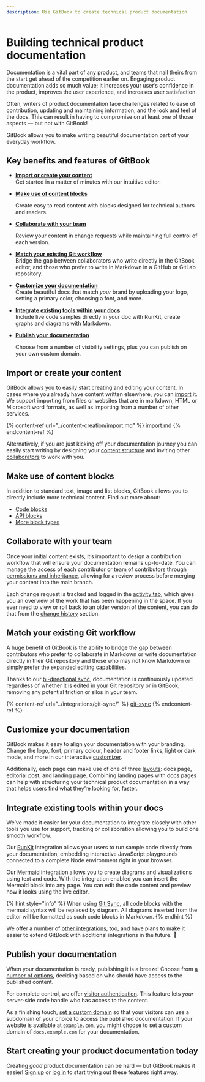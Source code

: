 ```yaml
---
description: Use GitBook to create technical product documentation
---
```


# Building technical product documentation

Documentation is a vital part of any product, and teams that nail theirs from the start get ahead of the competition earlier on. Engaging product documentation adds so much value; it increases your user’s confidence in the product, improves the user experience, and increases user satisfaction.

Often, writers of product documentation face challenges related to ease of contribution, updating and maintaining information, and the look and feel of the docs. This can result in having to compromise on at least one of those aspects — but not with GitBook!

GitBook allows you to make writing beautiful documentation part of your everyday workflow.

## Key benefits and features of GitBook

- [**Import or create your content**](building-technical-product-documentation.md#import-or-create-your-content)\
  Get started in a matter of minutes with our intuitive editor.&#x20;
- [**Make use of content blocks**](building-technical-product-documentation.md#make-use-of-content-blocks)

  Create easy to read content with blocks designed for technical authors and readers.&#x20;

- [**Collaborate with your team**](building-technical-product-documentation.md#collaborate-with-your-team)

  Review your content in change requests while maintaining full control of each version.

- [**Match your existing Git workflow**](building-technical-product-documentation.md#match-your-existing-git-workflow)\
  Bridge the gap between collaborators who write directly in the GitBook editor, and those who prefer to write in Markdown in a GitHub or GitLab repository.
- [**Customize your documentation**](building-technical-product-documentation.md#customize-your-documentation)\
  Create beautiful docs that match _your_ brand by uploading your logo, setting a primary color, choosing a font, and more.
- [**Integrate existing tools within your docs**](building-technical-product-documentation.md#integrate-existing-tools-within-your-docs)\
  Include live code samples directly in your doc with RunKit, create graphs and diagrams with Markdown.&#x20;
- [**Publish your documentation**](building-technical-product-documentation.md#publish-your-documentation)

  Choose from a number of visibility settings, plus you can publish on your own custom domain.

## Import or create your content

GitBook allows you to easily start creating and editing your content. In cases where you already have content written elsewhere, you can [import](broken-reference) it. We support importing from files or websites that are in markdown, HTML or Microsoft word formats, as well as importing from a number of other services.

{% content-ref url="../content-creation/import.md" %}
[import.md](../content-creation/import.md)
{% endcontent-ref %}

Alternatively, if you are just kicking off your documentation journey you can easily start writing by designing your [content structure](../content-creation/content-structure/) and inviting other [collaborators](../collaboration/collaboration/) to work with you.

## Make use of content blocks

In addition to standard text, image and list blocks, GitBook allows you to directly include more technical content. Find out more about:

- [Code blocks](../content-creation/blocks/code-block.md)
- [API blocks](../content-creation/blocks/api-method.md)
- [More block types](../content-creation/blocks/)

## Collaborate with your team

Once your initial content exists, it’s important to design a contribution workflow that will ensure your documentation remains up-to-date. You can manage the access of each contributor or team of contributors through [permissions and inheritance](../account-management/member-management/permissions-and-inheritance.md), allowing for a review process before merging your content into the main branch.

Each change request is tracked and logged in the [activity tab](../content-creation/activity-history.md), which gives you an overview of the work that has been happening in the space. If you ever need to view or roll back to an older version of the content, you can do that from the [change history](../content-creation/activity-history.md#see-the-activity-of-a-specific-draft) section.

## Match your existing Git workflow

A huge benefit of GitBook is the ability to bridge the gap between contributors who prefer to collaborate in Markdown or write documentation directly in their Git repository and those who may not know Markdown or simply prefer the expanded editing capabilities.&#x20;

Thanks to our [bi-directional sync](../integrations/git-sync/bi-directional-git-integration.md), documentation is continuously updated regardless of whether it is edited in your Git repository or in GitBook, removing any potential friction or silos in your team.

{% content-ref url="../integrations/git-sync/" %}
[git-sync](../integrations/git-sync/)
{% endcontent-ref %}

## Customize your documentation

GitBook makes it easy to align your documentation with your branding. Change the logo, font, primary colour, header and footer links, light or dark mode, and more in our interactive [customizer](../publishing/customization/space-customization.md).

Additionally, each page can make use of one of three [layouts](../publishing/share/page-layouts.md): docs page, editorial post, and landing page. Combining landing pages with docs pages can help with structuring your technical product documentation in a way that helps users find what they’re looking for, faster.

## Integrate existing tools within your docs

We’ve made it easier for your documentation to integrate closely with other tools you use for support, tracking or collaboration allowing you to build one smooth workflow.

Our [RunKit](https://github.com/GitbookIO/integrations) integration allows your users to run sample code directly from your documentation, embedding interactive JavaScript playgrounds connected to a complete Node environment right in your browser.

Our [Mermaid](https://github.com/GitbookIO/integrations) integration allows you to create diagrams and visualizations using text and code. With the integration enabled you can insert the Mermaid block into any page. You can edit the code content and preview how it looks using the live editor.

{% hint style="info" %}
When using [Git Sync](../integrations/git-sync/), all code blocks with the mermaid syntax will be replaced by diagram. All diagrams inserted from the editor will be formatted as such code blocks in Markdown.
{% endhint %}

We offer a number of [other integrations](https://github.com/GitbookIO/integrations), too, and have plans to make it easier to extend GitBook with additional integrations in the future. 🤩

## Publish your documentation

When your documentation is ready, publishing it is a breeze! Choose from [a number of options](../publishing/share/space-publishing.md), deciding based on who should have access to the published content.

For complete control, we offer [visitor authentication](../publishing/visitor-authentication.md). This feature lets _your_ server-side code handle who has access to the content.

As a finishing touch, [set a custom domain](../publishing/custom-domain/) so that your visitors can use a subdomain of your choice to access the published documentation. If your website is available at `example.com`, you might choose to set a custom domain of `docs.example.com` for your documentation.

## Start creating your product documentation today

Creating _good_ product documentation can be hard — but GitBook makes it easier! [Sign up](https://app.gitbook.com/join) or [log in](https://app.gitbook.com/) to start trying out these features right away.
